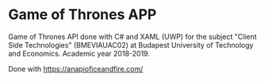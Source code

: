 # Game of Thrones APP
Game of Thrones API done with C# and XAML (UWP) for the subject "Client Side Technologies" (BMEVIAUAC02) at Budapest University of Technology and Economics. Academic year 2018-2019.

Done with https://anapioficeandfire.com/
